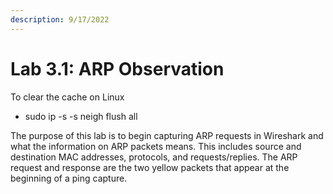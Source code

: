 ```yaml
---
description: 9/17/2022
---
```


# Lab 3.1: ARP Observation

To clear the cache on Linux

* sudo ip -s -s neigh flush all

The purpose of this lab is to begin capturing ARP requests in Wireshark and what the information on ARP packets means. This includes source and destination MAC addresses, protocols, and requests/replies. The ARP request and response are the two yellow packets that appear at the beginning of a ping capture.
